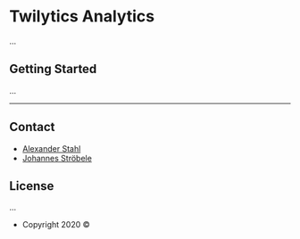 # Twilytics Analytics

...

## Getting Started

...

---

## Contact

- [Alexander Stahl](mailto:as291@hdm-stuttgart.de?subject=[GitHub]Twilytics)
- [Johannes Ströbele](mailto:js349@hdm-stuttgart.de?subject=[GitHub]Twilytics)

## License

...

- Copyright 2020 ©
